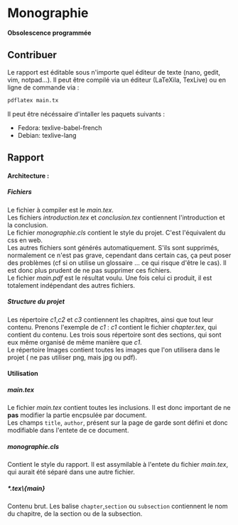 Monographie
===========

**Obsolescence programmée**

Contribuer
----------

Le rapport est éditable sous n'importe quel éditeur de texte (nano, gedit, vim, notpad...).
Il peut être compilé via un éditeur (LaTeXila, TexLive) ou en ligne de commande via :

```BASH
pdflatex main.tx
```

Il peut être nécéssaire d'intaller les paquets suivants :

* Fedora: texlive-babel-french
* Debian: texlive-lang

Rapport
-------

#### Architecture :
##### Fichiers 
Le fichier à compiler est le *main.tex*.    
Les fichiers *introduction.tex* et *conclusion.tex* contiennent l'introduction et la conclusion.    
Le fichier *monographie.cls* contient le style du projet. C'est l'équivalent du css en web.   
Les autres fichiers sont générés automatiquement. S'ils sont supprimés, normalement ce n'est pas grave, cependant dans certain cas, ça peut poser des problèmes (cf si on utilise un glossaire ... ce qui risque d'être le cas). Il est donc plus prudent de ne pas supprimer ces fichiers.   
Le fichier *main.pdf* est le résultat voulu. Une fois celui ci produit, il est totalement indépendant des autres fichiers.  

##### Structure du projet
Les répertoire *c1*,*c2* et *c3* contiennent les chapitres, ainsi que tout leur contenu. Prenons l'exemple de *c1* : 
*c1* contient le fichier *chapter.tex*, qui contient du contenu. Les trois sous répertoire sont des sections, qui sont eux même organisé de même manière que *c1*.    
Le répertoire Images contient toutes les images que l'on utilisera dans le projet ( ne pas utiliser png, mais jpg ou pdf). 
#### Utilisation
##### main.tex
Le fichier *main.tex* contient toutes les inclusions. Il est donc important de ne **pas** modifier la partie encpsulée par document.   
Les champs `title`, `author`, présent sur la page de garde sont défini et donc modifiable dans l'entete de ce document.   

##### monographie.cls
Contient le style du rapport. Il est assymilable à l'entete du fichier *main.tex*, qui aurait été séparé dans une autre fichier. 

##### \*.tex\\{main}
Contenu brut. Les balise `chapter`,`section` ou `subsection` contiennent le nom du chapitre, de la section ou de la subsection. 
